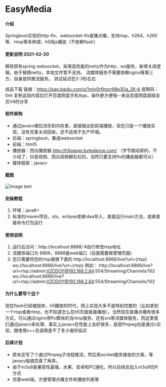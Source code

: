 # EasyMedia

#### 介绍
Springboot实现的http-flv、websocket-flv直播点播，支持rtsp、h264、h265等、rtmp等多种源，h5纯js播放（不依赖flash）

#### 更新说明 2021-02-20
移除原有spring websocket，采用高性能的netty作为http、ws服务，新增关闭逻辑，由于替换netty，本地文件暂不支持。
流媒体服务不需要依赖nginx等第三方，自身提供推流服务。
测试延迟在2-3秒左右

成品下载
链接：https://pan.baidu.com/s/1mIy0rfjhorr98p3Oa_3X-A 
提取码：0nli 
复制这段内容后打开百度网盘手机App，操作更方便哦--来自百度网盘超级会员V4的分享


#### 软件架构
* 通过javacv推拉流存到内存里，直接输出到前端播放，现在只是一个播放实现，没有完善关闭回收，还不适用于生产环境。
* 后端：springboot，集成websocket
* 前端：html5
* 播放器：西瓜播放器 http://h5player.bytedance.com/ （字节跳动家的，不介绍了，抖音视频、西瓜视频都杠杠的，当然只要支持flv的播放器都可以）
* 媒体框架：javacv

#### 截图
![Image text](https://gitee.com/52jian/EasyMedia/raw/master/snapshot/image1.png)


#### 安装教程

1.  环境：java8+
2.  标准的maven项目，sts、eclipse或者idea导入，直接运行main方法，或者直接命令打包运行

#### 使用说明

1.  运行后访问：http://localhost:8888/  #自行修改rtsp地址
2.  流媒体端口为 8866，8888是web端口（后面需要做管理页面）
3.  您只需要将您的rtsp替换下面的
    http://localhost:8866/live?url={rtsp}
    ws://localhost:8866/live?url={rtsp}
    例如：
    http://localhost:8866/live?url=rtsp://admin:VZCDOY@192.168.2.84:554/Streaming/Channels/102
    ws://localhost:8866/live?url=rtsp://admin:VZCDOY@192.168.2.84:554/Streaming/Channels/102


#### 为什么要写个这个
现在flash已经被抛弃，h5播放的时代，网上实现大多不是特别完整的（比如拿到一个rtsp或者rtmp，也不知道怎么在h5页面直接播放），当然现在直播点播有很多方式，可以通过nginx带flv模块的当rtmp服务、还有srs等流媒体服务，而这里我们通过javacv来处理，事实上javacv在性能上会好很多，底层ffmpeg也是通过c实现，跟使用c++去调用差不了多少毫秒延迟


#### 后续计划
* 原本还写了个通过ffmpeg子进程推流，然后用socket服务接收的方案，等javacv版搞完善了再弄。
* 由于m3u8是兼容性最强，水果、安卓和PC通吃，所以后续会加入m3u8切片方式
* 完善web端，方便管理点播文件和播放列表等